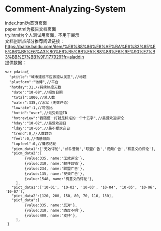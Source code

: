 # Comment-Analyzing-System
index.html为首页页面  
paper.html为报告文档页面  
try.html为个人测试用页面，不用于展示  
文档创新点部分推荐阅读链接：
https://baike.baidu.com/item/%E8%88%86%E8%AE%BA%E6%83%85%E5%86%B5%E6%A3%80%E6%B5%8B%E5%88%86%E6%9E%90%E7%B3%BB%E7%BB%9F/177929?fr=aladdin  
提供数据：  

    var pdata={
      "ptitle":"城市建设不应该遵从民意",//标题
      "platform":"微博",//平台
      "hotday":31,//持续热度天数
       "date":"10-08",//报告日期
       "total":1000,//总人数
       "water":335,//水军（无效评论）
       "lowrate":1,//可信比
       "hotid":"user",//最受欢迎ID
       "hotreview":"我随便一打就是标准的一个十五字",//最受欢迎评论
       "hday":"10-02",//最受欢迎日
       "lday":"10-05",//最不受欢迎日
       "trend":0,//人数趋势
       "feel":0,//情感倾向
       "topfeel":0,//情感结论
       "picm_data1":['无效评论','邮件营销','联盟广告','视频广告','有意义的评论'],
       "picm_data2":[
             {value:335, name:'无效评论'},
             {value:310, name:'邮件营销'},
             {value:234, name:'联盟广告'},
             {value:135, name:'视频广告'},
             {value:1548, name:'有意义的评论'},
         ],
       "pict_data1":['10-01', '10-02', '10-03', '10-04', '10-05', '10-06', '10-07'],  
       "pict_data2":[120, 200, 150, 80, 70, 110, 130],
       "picf_data":[
             {value:335, name:'反对'},
             {value:310, name:'态度不明'},
             {value:400, name:'支持'},
         ],
     }
